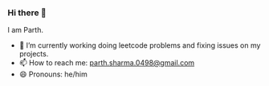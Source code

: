 ### Hi there 👋


I am Parth. 


- 🔭 I’m currently working doing leetcode problems and fixing issues on my projects.
- 📫 How to reach me: parth.sharma.0498@gmail.com
- 😄 Pronouns: he/him

